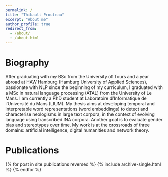 ```yaml
---
permalink: /
title: "Thibault Prouteau"
excerpt: "About me"
author_profile: true
redirect_from: 
  - /about/
  - /about.html
---
```



Biography
=====

After graduating with my BSc from the University of Tours and a year abroad at HAW Hamburg (Hamburg University of Applied Sciences), passionate with NLP since the beginning of my curriculum, I graduated with a MSc in natural language processing (ATAL) from the University of Le Mans. I am currently a PhD student at Laboratoire d’Informatique de l’Université du Mans (LIUM). My thesis aims at developing temporal and interpretable word representations (word embeddings) to detect and characterise neologisms in large text corpora, in the context of evolving language using transcribed INA corpora. Another goal is to evaluate gender bias and stereotypes over time. My work is at the crossroads of three domains: artificial intelligence, digital humanities and network theory.

Publications
=====

{% for post in site.publications reversed %}
  {% include archive-single.html %}
{% endfor %}
